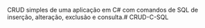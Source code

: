 CRUD simples de uma aplicação em C# com comandos de SQL de inserção, alteração, exclusão e consulta.# CRUD-C-SQL
